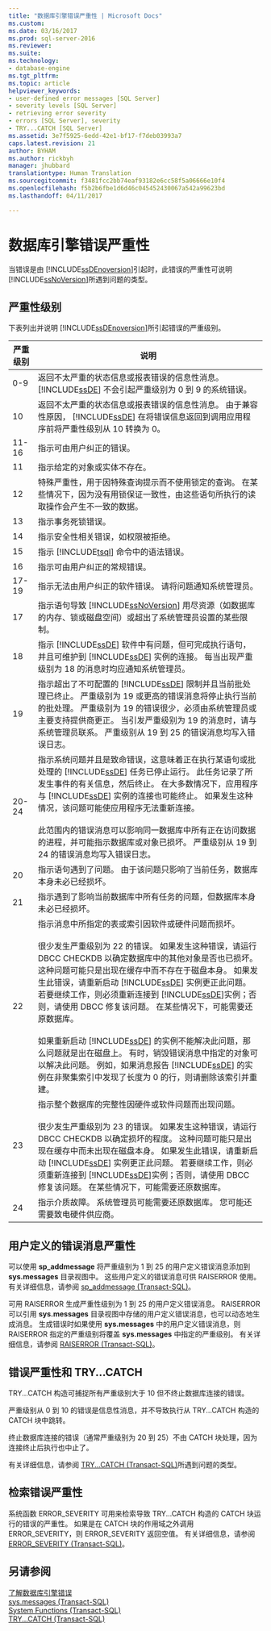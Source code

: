 ```yaml
---
title: "数据库引擎错误严重性 | Microsoft Docs"
ms.custom: 
ms.date: 03/16/2017
ms.prod: sql-server-2016
ms.reviewer: 
ms.suite: 
ms.technology:
- database-engine
ms.tgt_pltfrm: 
ms.topic: article
helpviewer_keywords:
- user-defined error messages [SQL Server]
- severity levels [SQL Server]
- retrieving error severity
- errors [SQL Server], severity
- TRY...CATCH [SQL Server]
ms.assetid: 3e7f5925-6edd-42e1-bf17-f7deb03993a7
caps.latest.revision: 21
author: BYHAM
ms.author: rickbyh
manager: jhubbard
translationtype: Human Translation
ms.sourcegitcommit: f3481fcc2bb74eaf93182e6cc58f5a06666e10f4
ms.openlocfilehash: f5b2b6fbe1d6d46c045452430067a542a99623bd
ms.lasthandoff: 04/11/2017

---
```

# <a name="database-engine-error-severities"></a>数据库引擎错误严重性
  当错误是由 [!INCLUDE[ssDEnoversion](../../includes/ssdenoversion-md.md)]引起时，此错误的严重性可说明 [!INCLUDE[ssNoVersion](../../includes/ssnoversion-md.md)]所遇到问题的类型。  
  
## <a name="levels-of-severity"></a>严重性级别  
 下表列出并说明 [!INCLUDE[ssDEnoversion](../../includes/ssdenoversion-md.md)]所引起错误的严重级别。  
  
|严重级别|说明|  
|--------------------|-----------------|  
|0-9|返回不太严重的状态信息或报表错误的信息性消息。 [!INCLUDE[ssDE](../../includes/ssde-md.md)] 不会引起严重级别为 0 到 9 的系统错误。|  
|10|返回不太严重的状态信息或报表错误的信息性消息。 由于兼容性原因， [!INCLUDE[ssDE](../../includes/ssde-md.md)] 在将错误信息返回到调用应用程序前将严重性级别从 10 转换为 0。|  
|11-16|指示可由用户纠正的错误。|  
|11|指示给定的对象或实体不存在。|  
|12|特殊严重性，用于因特殊查询提示而不使用锁定的查询。 在某些情况下，因为没有用锁保证一致性，由这些语句所执行的读取操作会产生不一致的数据。|  
|13|指示事务死锁错误。|  
|14|指示安全性相关错误，如权限被拒绝。|  
|15|指示 [!INCLUDE[tsql](../../includes/tsql-md.md)] 命令中的语法错误。|  
|16|指示可由用户纠正的常规错误。|  
|17-19|指示无法由用户纠正的软件错误。 请将问题通知系统管理员。|  
|17|指示语句导致 [!INCLUDE[ssNoVersion](../../includes/ssnoversion-md.md)] 用尽资源（如数据库的内存、锁或磁盘空间）或超出了系统管理员设置的某些限制。|  
|18|指示 [!INCLUDE[ssDE](../../includes/ssde-md.md)] 软件中有问题，但可完成执行语句，并且可维护到 [!INCLUDE[ssDE](../../includes/ssde-md.md)] 实例的连接。 每当出现严重级别为 18 的消息时均应通知系统管理员。|  
|19|指示超出了不可配置的 [!INCLUDE[ssDE](../../includes/ssde-md.md)] 限制并且当前批处理已终止。 严重级别为 19 或更高的错误消息将停止执行当前的批处理。 严重级别为 19 的错误很少，必须由系统管理员或主要支持提供商更正。 当引发严重级别为 19 的消息时，请与系统管理员联系。 严重级别从 19 到 25 的错误消息均写入错误日志。|  
|20-24|指示系统问题并且是致命错误，这意味着正在执行某语句或批处理的 [!INCLUDE[ssDE](../../includes/ssde-md.md)] 任务已停止运行。 此任务记录了所发生事件的有关信息，然后终止。 在大多数情况下，应用程序与 [!INCLUDE[ssDE](../../includes/ssde-md.md)] 实例的连接也可能终止。 如果发生这种情况，该问题可能使应用程序无法重新连接。<br /><br /> 此范围内的错误消息可以影响同一数据库中所有正在访问数据的进程，并可能指示数据库或对象已损坏。 严重级别从 19 到 24 的错误消息均写入错误日志。|  
|20|指示语句遇到了问题。 由于该问题只影响了当前任务，数据库本身未必已经损坏。|  
|21|指示遇到了影响当前数据库中所有任务的问题，但数据库本身未必已经损坏。|  
|22|指示消息中所指定的表或索引因软件或硬件问题而损坏。<br /><br /> 很少发生严重级别为 22 的错误。 如果发生这种错误，请运行 DBCC CHECKDB 以确定数据库中的其他对象是否也已损坏。 这种问题可能只是出现在缓存中而不存在于磁盘本身。 如果发生此错误，请重新启动 [!INCLUDE[ssDE](../../includes/ssde-md.md)] 实例更正此问题。 若要继续工作，则必须重新连接到 [!INCLUDE[ssDE](../../includes/ssde-md.md)]实例；否则，请使用 DBCC 修复该问题。 在某些情况下，可能需要还原数据库。<br /><br /> 如果重新启动 [!INCLUDE[ssDE](../../includes/ssde-md.md)] 的实例不能解决此问题，那么问题就是出在磁盘上。 有时，销毁错误消息中指定的对象可以解决此问题。 例如，如果消息报告 [!INCLUDE[ssDE](../../includes/ssde-md.md)] 的实例在非聚集索引中发现了长度为 0 的行，则请删除该索引并重建。|  
|23|指示整个数据库的完整性因硬件或软件问题而出现问题。<br /><br /> 很少发生严重级别为 23 的错误。 如果发生这种错误，请运行 DBCC CHECKDB 以确定损坏的程度。 这种问题可能只是出现在缓存中而未出现在磁盘本身。 如果发生此错误，请重新启动 [!INCLUDE[ssDE](../../includes/ssde-md.md)] 实例更正此问题。 若要继续工作，则必须重新连接到 [!INCLUDE[ssDE](../../includes/ssde-md.md)]实例；否则，请使用 DBCC 修复该问题。 在某些情况下，可能需要还原数据库。|  
|24|指示介质故障。 系统管理员可能需要还原数据库。 您可能还需要致电硬件供应商。|  
  
## <a name="user-defined-error-message-severity"></a>用户定义的错误消息严重性  
 可以使用 **sp_addmessage** 将严重级别为 1 到 25 的用户定义错误消息添加到 **sys.messages** 目录视图中。 这些用户定义的错误消息可供 RAISERROR 使用。 有关详细信息，请参阅 [sp_addmessage (Transact-SQL)](../../relational-databases/system-stored-procedures/sp-addmessage-transact-sql.md)。  
  
 可用 RAISERROR 生成严重性级别为 1 到 25 的用户定义错误消息。 RAISERROR 可以引用 **sys.messages** 目录视图中存储的用户定义错误消息，也可以动态地生成消息。 生成错误时如果使用 **sys.messages** 中的用户定义错误消息，则 RAISERROR 指定的严重级别将覆盖 **sys.messages** 中指定的严重级别。 有关详细信息，请参阅 [RAISERROR (Transact-SQL)](../../t-sql/language-elements/raiserror-transact-sql.md)。  
  
## <a name="error-severity-and-trycatch"></a>错误严重性和 TRY...CATCH  
 TRY...CATCH 构造可捕捉所有严重级别大于 10 但不终止数据库连接的错误。  
  
 严重级别从 0 到 10 的错误是信息性消息，并不导致执行从 TRY...CATCH 构造的 CATCH 块中跳转。  
  
 终止数据库连接的错误（通常严重级别为 20 到 25）不由 CATCH 块处理，因为连接终止后执行也中止了。  
  
 有关详细信息，请参阅 [TRY...CATCH (Transact-SQL)](../../t-sql/language-elements/try-catch-transact-sql.md)所遇到问题的类型。  
  
## <a name="retrieving-error-severity"></a>检索错误严重性  
 系统函数 ERROR_SEVERITY 可用来检索导致 TRY...CATCH 构造的 CATCH 块运行的错误的严重性。 如果是在 CATCH 块的作用域之外调用 ERROR_SEVERITY，则 ERROR_SEVERITY 返回空值。 有关详细信息，请参阅 [ERROR_SEVERITY (Transact-SQL)](../../t-sql/functions/error-severity-transact-sql.md)。  
  
## <a name="see-also"></a>另请参阅  
 [了解数据库引擎错误](../../relational-databases/errors-events/understanding-database-engine-errors.md)   
 [sys.messages (Transact-SQL)](../../relational-databases/system-catalog-views/messages-for-errors-catalog-views-sys-messages.md)   
 [System Functions (Transact-SQL)](../../relational-databases/system-functions/system-functions-for-transact-sql.md)   
 [TRY...CATCH (Transact-SQL)](../../t-sql/language-elements/try-catch-transact-sql.md)  
  
  
